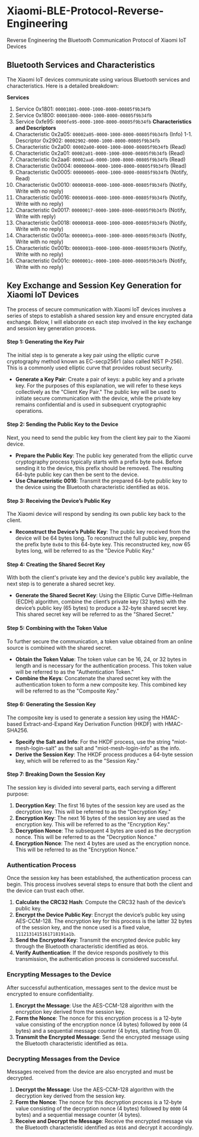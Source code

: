 # Xiaomi-BLE-Protocol-Reverse-Engineering

Reverse Engineering the Bluetooth Communication Protocol of Xiaomi IoT Devices

## Bluetooth Services and Characteristics
The Xiaomi IoT devices communicate using various Bluetooth services and characteristics. Here is a detailed breakdown:

**Services**
1. Service 0x1801: `00001801-0000-1000-8000-00805f9b34fb`
2. Service 0x1800: `00001800-0000-1000-8000-00805f9b34fb`
3. Service 0xfe95: `0000fe95-0000-1000-8000-00805f9b34fb`
**Characteristics and Descriptors**
1. Characteristic 0x2a05: `00002a05-0000-1000-8000-00805f9b34fb` (Info)
1-1. Descriptor 0x2902: `00002902-0000-1000-8000-00805f9b34fb`
2. Characteristic 0x2a00: `00002a00-0000-1000-8000-00805f9b34fb` (Read)
3. Characteristic 0x2a01: `00002a01-0000-1000-8000-00805f9b34fb` (Read)
4. Characteristic 0x2aa6: `00002aa6-0000-1000-8000-00805f9b34fb` (Read)
5. Characteristic 0x0004: `00000004-0000-1000-8000-00805f9b34fb` (Read)
6. Characteristic 0x0005: `00000005-0000-1000-8000-00805f9b34fb` (Notify, Read)
7. Characteristic 0x0010: `00000010-0000-1000-8000-00805f9b34fb` (Notify, Write with no reply)
8. Characteristic 0x0016: `00000016-0000-1000-8000-00805f9b34fb` (Notify, Write with no reply)
9. Characteristic 0x0017: `00000017-0000-1000-8000-00805f9b34fb` (Notify, Write with reply)
10. Characteristic 0x0018: `00000018-0000-1000-8000-00805f9b34fb` (Notify, Write with no reply)
11. Characteristic 0x001a: `0000001a-0000-1000-8000-00805f9b34fb` (Notify, Write with no reply)
12. Characteristic 0x001b: `0000001b-0000-1000-8000-00805f9b34fb` (Notify, Write with no reply)
13. Characteristic 0x001c: `0000001c-0000-1000-8000-00805f9b34fb` (Notify, Write with no reply)

## Key Exchange and Session Key Generation for Xiaomi IoT Devices

The process of secure communication with Xiaomi IoT devices involves a series of steps to establish a shared session key and ensure encrypted data exchange. Below, I will elaborate on each step involved in the key exchange and session key generation process.

#### Step 1: Generating the Key Pair

The initial step is to generate a key pair using the elliptic curve cryptography method known as EC-secp256r1 (also called NIST P-256). This is a commonly used elliptic curve that provides robust security.

- **Generate a Key Pair**: Create a pair of keys: a public key and a private key. For the purposes of this explanation, we will refer to these keys collectively as the "Client Key Pair." The public key will be used to initiate secure communication with the device, while the private key remains confidential and is used in subsequent cryptographic operations.

#### Step 2: Sending the Public Key to the Device

Next, you need to send the public key from the client key pair to the Xiaomi device.

- **Prepare the Public Key**: The public key generated from the elliptic curve cryptography process typically starts with a prefix byte `0x04`. Before sending it to the device, this prefix should be removed. The resulting 64-byte public key can then be sent to the device.
- **Use Characteristic 0016**: Transmit the prepared 64-byte public key to the device using the Bluetooth characteristic identified as `0016`.

#### Step 3: Receiving the Device’s Public Key

The Xiaomi device will respond by sending its own public key back to the client.

- **Reconstruct the Device’s Public Key**: The public key received from the device will be 64 bytes long. To reconstruct the full public key, prepend the prefix byte `0x04` to this 64-byte key. This reconstructed key, now 65 bytes long, will be referred to as the "Device Public Key."

#### Step 4: Creating the Shared Secret Key

With both the client's private key and the device's public key available, the next step is to generate a shared secret key.

- **Generate the Shared Secret Key**: Using the Elliptic Curve Diffie-Hellman (ECDH) algorithm, combine the client’s private key (32 bytes) with the device’s public key (65 bytes) to produce a 32-byte shared secret key. This shared secret key will be referred to as the "Shared Secret."

#### Step 5: Combining with the Token Value

To further secure the communication, a token value obtained from an online source is combined with the shared secret.

- **Obtain the Token Value**: The token value can be 16, 24, or 32 bytes in length and is necessary for the authentication process. This token value will be referred to as the "Authentication Token."
- **Combine the Keys**: Concatenate the shared secret key with the authentication token to form a new composite key. This combined key will be referred to as the "Composite Key."

#### Step 6: Generating the Session Key

The composite key is used to generate a session key using the HMAC-based Extract-and-Expand Key Derivation Function (HKDF) with HMAC-SHA256.

- **Specify the Salt and Info**: For the HKDF process, use the string "miot-mesh-login-salt" as the salt and "miot-mesh-login-info" as the info.
- **Derive the Session Key**: The HKDF process produces a 64-byte session key, which will be referred to as the "Session Key."

#### Step 7: Breaking Down the Session Key

The session key is divided into several parts, each serving a different purpose:

1. **Decryption Key**: The first 16 bytes of the session key are used as the decryption key. This will be referred to as the "Decryption Key."
2. **Encryption Key**: The next 16 bytes of the session key are used as the encryption key. This will be referred to as the "Encryption Key."
3. **Decryption Nonce**: The subsequent 4 bytes are used as the decryption nonce. This will be referred to as the "Decryption Nonce."
4. **Encryption Nonce**: The next 4 bytes are used as the encryption nonce. This will be referred to as the "Encryption Nonce."

### Authentication Process

Once the session key has been established, the authentication process can begin. This process involves several steps to ensure that both the client and the device can trust each other.

1. **Calculate the CRC32 Hash**: Compute the CRC32 hash of the device’s public key.
2. **Encrypt the Device Public Key**: Encrypt the device’s public key using AES-CCM-128. The encryption key for this process is the latter 32 bytes of the session key, and the nonce used is a fixed value, `1112131415161718191a1b`.
3. **Send the Encrypted Key**: Transmit the encrypted device public key through the Bluetooth characteristic identified as `0016`.
4. **Verify Authentication**: If the device responds positively to this transmission, the authentication process is considered successful.

### Encrypting Messages to the Device

After successful authentication, messages sent to the device must be encrypted to ensure confidentiality.

1. **Encrypt the Message**: Use the AES-CCM-128 algorithm with the encryption key derived from the session key.
2. **Form the Nonce**: The nonce for this encryption process is a 12-byte value consisting of the encryption nonce (4 bytes) followed by `0000` (4 bytes) and a sequential message counter (4 bytes, starting from 0).
3. **Transmit the Encrypted Message**: Send the encrypted message using the Bluetooth characteristic identified as `001a`.

### Decrypting Messages from the Device

Messages received from the device are also encrypted and must be decrypted.

1. **Decrypt the Message**: Use the AES-CCM-128 algorithm with the decryption key derived from the session key.
2. **Form the Nonce**: The nonce for this decryption process is a 12-byte value consisting of the decryption nonce (4 bytes) followed by `0000` (4 bytes) and a sequential message counter (4 bytes).
3. **Receive and Decrypt the Message**: Receive the encrypted message via the Bluetooth characteristic identified as `0016` and decrypt it accordingly.
